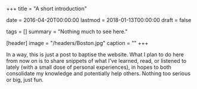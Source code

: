 +++
title = "A short introduction"

date = 2016-04-20T00:00:00
lastmod = 2018-01-13T00:00:00
draft = false

tags = []
summary = "Nothing much to see here."

[header]
image = "/headers/Boston.jpg"
caption = ""
+++

In a way, this is just a post to baptise the website. What I plan to do here from now on is to share snippets of what I've learned, read, or listened to lately (with a small dose of personal experiences), in hopes to both consolidate my knowledge and potentially help others. Nothing too serious or big, just fun.


